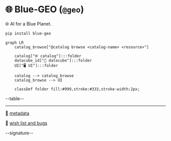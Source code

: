 # 🌐 Blue-GEO (`@geo`)

🌐 AI for a Blue Planet.

```bash
pip install blue-geo
```

```mermaid
graph LR
    catalog_browse["@catalog browse <catalog-name> <resource>"]

    catalog["🌐 catalog"]:::folder
    datacube_id["🧊 datacube"]:::folder
    UI["🖥️ UI"]:::folder

    catalog --> catalog_browse
    catalog_browse --> UI

    classDef folder fill:#999,stroke:#333,stroke-width:2px;
```

--table--

---

📜 [metadata](./metadata.yaml)

🎁 [wish list and bugs](https://github.com/kamangir/blue-geo/issues/8)

--signature--